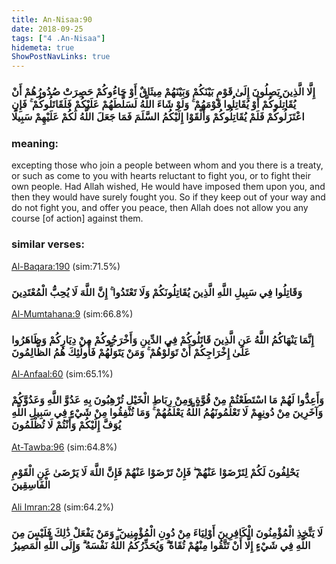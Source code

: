 ```yaml
---
title: An-Nisaa:90
date: 2018-09-25
tags: ["4 .An-Nisaa"]
hidemeta: true 
ShowPostNavLinks: true 
---
```

### إِلَّا الَّذِينَ يَصِلُونَ إِلَىٰ قَوْمٍ بَيْنَكُمْ وَبَيْنَهُمْ مِيثَاقٌ أَوْ جَاءُوكُمْ حَصِرَتْ صُدُورُهُمْ أَنْ يُقَاتِلُوكُمْ أَوْ يُقَاتِلُوا قَوْمَهُمْ ۚ وَلَوْ شَاءَ اللَّهُ لَسَلَّطَهُمْ عَلَيْكُمْ فَلَقَاتَلُوكُمْ ۚ فَإِنِ اعْتَزَلُوكُمْ فَلَمْ يُقَاتِلُوكُمْ وَأَلْقَوْا إِلَيْكُمُ السَّلَمَ فَمَا جَعَلَ اللَّهُ لَكُمْ عَلَيْهِمْ سَبِيلًا
### meaning: 
excepting those who join a people between whom and you there is a treaty, or such as come to you with hearts reluctant to fight you, or to fight their own people. Had Allah wished, He would have imposed them upon you, and then they would have surely fought you. So if they keep out of your way and do not fight you, and offer you peace, then Allah does not allow you any course [of action] against them.
### similar verses: 

[Al-Baqara:190](/2/190) (sim:71.5%)

### وَقَاتِلُوا فِي سَبِيلِ اللَّهِ الَّذِينَ يُقَاتِلُونَكُمْ وَلَا تَعْتَدُوا ۚ إِنَّ اللَّهَ لَا يُحِبُّ الْمُعْتَدِينَ

[Al-Mumtahana:9](/60/9) (sim:66.8%)

### إِنَّمَا يَنْهَاكُمُ اللَّهُ عَنِ الَّذِينَ قَاتَلُوكُمْ فِي الدِّينِ وَأَخْرَجُوكُمْ مِنْ دِيَارِكُمْ وَظَاهَرُوا عَلَىٰ إِخْرَاجِكُمْ أَنْ تَوَلَّوْهُمْ ۚ وَمَنْ يَتَوَلَّهُمْ فَأُولَٰئِكَ هُمُ الظَّالِمُونَ

[Al-Anfaal:60](/8/60) (sim:65.1%)

### وَأَعِدُّوا لَهُمْ مَا اسْتَطَعْتُمْ مِنْ قُوَّةٍ وَمِنْ رِبَاطِ الْخَيْلِ تُرْهِبُونَ بِهِ عَدُوَّ اللَّهِ وَعَدُوَّكُمْ وَآخَرِينَ مِنْ دُونِهِمْ لَا تَعْلَمُونَهُمُ اللَّهُ يَعْلَمُهُمْ ۚ وَمَا تُنْفِقُوا مِنْ شَيْءٍ فِي سَبِيلِ اللَّهِ يُوَفَّ إِلَيْكُمْ وَأَنْتُمْ لَا تُظْلَمُونَ

[At-Tawba:96](/9/96) (sim:64.8%)

### يَحْلِفُونَ لَكُمْ لِتَرْضَوْا عَنْهُمْ ۖ فَإِنْ تَرْضَوْا عَنْهُمْ فَإِنَّ اللَّهَ لَا يَرْضَىٰ عَنِ الْقَوْمِ الْفَاسِقِينَ

[Ali Imran:28](/3/28) (sim:64.2%)

### لَا يَتَّخِذِ الْمُؤْمِنُونَ الْكَافِرِينَ أَوْلِيَاءَ مِنْ دُونِ الْمُؤْمِنِينَ ۖ وَمَنْ يَفْعَلْ ذَٰلِكَ فَلَيْسَ مِنَ اللَّهِ فِي شَيْءٍ إِلَّا أَنْ تَتَّقُوا مِنْهُمْ تُقَاةً ۗ وَيُحَذِّرُكُمُ اللَّهُ نَفْسَهُ ۗ وَإِلَى اللَّهِ الْمَصِيرُ
